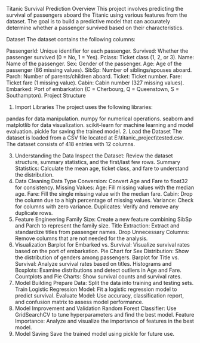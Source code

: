 Titanic Survival Prediction
Overview
This project involves predicting the survival of passengers aboard the Titanic using various features from the dataset. The goal is to build a predictive model that can accurately determine whether a passenger survived based on their characteristics.

Dataset
The dataset contains the following columns:

PassengerId: Unique identifier for each passenger.
Survived: Whether the passenger survived (0 = No, 1 = Yes).
Pclass: Ticket class (1, 2, or 3).
Name: Name of the passenger.
Sex: Gender of the passenger.
Age: Age of the passenger (86 missing values).
SibSp: Number of siblings/spouses aboard.
Parch: Number of parents/children aboard.
Ticket: Ticket number.
Fare: Ticket fare (1 missing value).
Cabin: Cabin number (327 missing values).
Embarked: Port of embarkation (C = Cherbourg, Q = Queenstown, S = Southampton).
Project Structure
1. Import Libraries
The project uses the following libraries:

pandas for data manipulation.
numpy for numerical operations.
seaborn and matplotlib for data visualization.
scikit-learn for machine learning and model evaluation.
pickle for saving the trained model.
2. Load the Dataset
The dataset is loaded from a CSV file located at E:\titanic_project\tested.csv. The dataset consists of 418 entries with 12 columns.

3. Understanding the Data
Inspect the Dataset: Review the dataset structure, summary statistics, and the first/last few rows.
Summary Statistics: Calculate the mean age, ticket class, and fare to understand the distribution.
4. Data Cleaning
Data Type Conversion: Convert Age and Fare to float32 for consistency.
Missing Values:
Age: Fill missing values with the median age.
Fare: Fill the single missing value with the median fare.
Cabin: Drop the column due to a high percentage of missing values.
Variance: Check for columns with zero variance.
Duplicates: Verify and remove any duplicate rows.
5. Feature Engineering
Family Size: Create a new feature combining SibSp and Parch to represent the family size.
Title Extraction: Extract and standardize titles from passenger names.
Drop Unnecessary Columns: Remove columns that are not needed for the analysis.
6. Visualization
Barplot for Embarked vs. Survival: Visualize survival rates based on the port of embarkation.
Pie Chart for Sex Distribution: Show the distribution of genders among passengers.
Barplot for Title vs. Survival: Analyze survival rates based on titles.
Histograms and Boxplots: Examine distributions and detect outliers in Age and Fare.
Countplots and Pie Charts: Show survival counts and survival rates.
7. Model Building
Prepare Data: Split the data into training and testing sets.
Train Logistic Regression Model: Fit a logistic regression model to predict survival.
Evaluate Model: Use accuracy, classification report, and confusion matrix to assess model performance.
8. Model Improvement and Validation
Random Forest Classifier: Use GridSearchCV to tune hyperparameters and find the best model.
Feature Importance: Analyze and visualize the importance of features in the best model.
9. Model Saving
Save the trained model using pickle for future use.